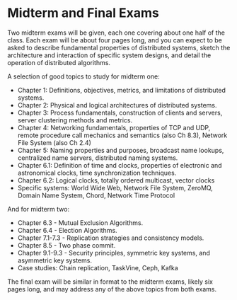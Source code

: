 # Midterm and Final Exams

Two midterm exams will be given, each one covering about one half of the class.
Each exam will be about four pages long, and you can expect to
be asked to describe fundamental properties of distributed systems,
sketch the architecture and interaction of specific system designs,
and detail the operation of distributed algorithms.

A selection of good topics to study for midterm one:

- Chapter 1: Definitions, objectives, metrics, and limitations of distributed systems.
- Chapter 2: Physical and logical architectures of distributed systems.
- Chapter 3: Process fundamentals, construction of clients and servers, server clustering methods and metrics.
- Chapter 4: Networking fundamentals, properties of TCP and UDP, remote procedure call mechanics and semantics (also Ch 8.3), Network File System (also Ch 2.4)
- Chapter 5: Naming properties and purposes, broadcast name lookups, centralized name servers, distributed naming systems.
- Chapter 6.1: Definition of time and clocks, properties of electronic and astronomical clocks, time synchronization techniques.
- Chapter 6.2: Logical clocks, totally ordered multicast, vector clocks
- Specific systems: World Wide Web, Network File System, ZeroMQ, Domain Name System, Chord, Network Time Protocol

And for midterm two:
- Chapter 6.3 - Mutual Exclusion Algorithms.
- Chapter 6.4 - Election Algorithms.
- Chapter 7.1-7.3 - Replication strategies and consistency models.
- Chapter 8.5 - Two phase commit.
- Chapter 9.1-9.3 - Security principles, symmetric key systems, and asymmetric key systems.
- Case studies: Chain replication, TaskVine, Ceph, Kafka

The final exam will be similar in format to the midterm exams,
likely six pages long, and may address any of the above topics
from both exams.
